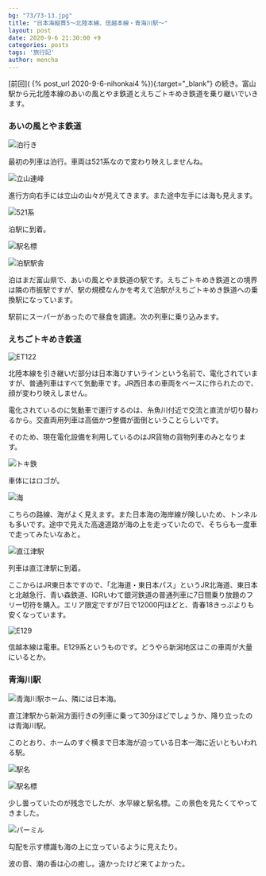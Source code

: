 ```yaml
---
bg: "73/73-13.jpg"
title: "日本海縦貫5～北陸本線、信越本線・青海川駅～"
layout: post
date: 2020-9-6 21:30:00 +9
categories: posts
tags: '旅行記'
author: mencha
---
```


[前回]( {% post_url 2020-9-6-nihonkai4 %}){:target="_blank"} の続き。富山駅から元北陸本線のあいの風とやま鉄道とえちごトキめき鉄道を乗り継いでいきます。 

### あいの風とやま鉄道

![泊行き](https://drive.google.com/uc?export=view&id=18WuvCHXdzZlqc1Xnab8XjMXHRhgn9RIG)
<!--more-->
最初の列車は泊行。車両は521系なので変わり映えしませんね。

![立山連峰](https://drive.google.com/uc?export=view&id=1hFILNeDfF5pdpkjpe4a4jsDLkDpia5hR)

進行方向右手には立山の山々が見えてきます。また途中左手には海も見えます。

![521系](https://drive.google.com/uc?export=view&id=1K7TSSoKPKMvLVDfBvhF7iHRwEPEn82L9)

泊駅に到着。

![駅名標](https://drive.google.com/uc?export=view&id=1-5XauSJ8hLu3K_JGRf76H0CoTW0oYRPv)

![泊駅駅舎](https://drive.google.com/uc?export=view&id=1hqiOey2XgXjtfTNYUdAM-WL_SW3ZdHLZ)

泊はまだ富山県で、あいの風とやま鉄道の駅です。えちごトキめき鉄道との境界は隣の市振駅ですが、駅の規模なんかを考えて泊駅がえちごトキめき鉄道への乗換駅になっています。

駅前にスーパーがあったので昼食を調達。次の列車に乗り込みます。

### えちごトキめき鉄道

![ET122](https://drive.google.com/uc?export=view&id=1oKQJU1dP0imZkFgTgqqVnygRODQjVL0R)

北陸本線を引き継いだ部分は日本海ひすいラインという名前で、電化されていますが、普通列車はすべて気動車です。JR西日本の車両をベースに作られたので、顔が変わり映えしません。

電化されているのに気動車で運行するのは、糸魚川付近で交流と直流が切り替わるから。交直両用列車は高価かつ整備が面倒ということらしいです。

そのため、現在電化設備を利用しているのはJR貨物の貨物列車のみとなります。

![トキ鉄](https://drive.google.com/uc?export=view&id=1tH1KdFloJ2fZbRgRKjUAU9WghorAeosp)

車体にはロゴが。

![海](https://drive.google.com/uc?export=view&id=1XRfUxXPqFKVSopJeTFCRVqfjQJaDwK8Z)

こちらの路線、海がよく見えます。また日本海の海岸線が険しいため、トンネルも多いです。途中で見えた高速道路が海の上を走っていたので、そちらも一度車で走ってみたいなあと。

![直江津駅](https://drive.google.com/uc?export=view&id=1I8kB0wX7yA6pIukJVH2E5GWNy4qV3De1)

列車は直江津駅に到着。

ここからはJR東日本ですので、「北海道・東日本パス」というJR北海道、東日本と北越急行、青い森鉄道、IGRいわて銀河鉄道の普通列車に7日間乗り放題のフリー切符を購入。エリア限定ですが7日で12000円ほどと、青春18きっぷよりも安くなっています。

![E129](https://drive.google.com/uc?export=view&id=153v1AofIfxFKiq1Y6BBHd2w1gkI9YK8Z)

信越本線は電車。E129系というものです。どうやら新潟地区はこの車両が大量にいるとか。

### 青海川駅

![青海川駅ホーム、隣には日本海。](https://drive.google.com/uc?export=view&id=1dKQf59HJQfAgnRQvEOkkSODv4zDtQk27)

直江津駅から新潟方面行きの列車に乗って30分ほどでしょうか、降り立ったのは青海川駅。

このとおり、ホームのすぐ横まで日本海が迫っている日本一海に近いともいわれる駅。

![駅名](https://drive.google.com/uc?export=view&id=1uID1V0A99Lgn96vRRUV9aM26CMa9APx9)

![駅名標](https://drive.google.com/uc?export=view&id=13bsmKhkDhPm07fUjKEzDC2cyV5JGYYjY)

少し曇っていたのが残念でしたが、水平線と駅名標。この景色を見たくてやってきました。

![パーミル](https://drive.google.com/uc?export=view&id=1dkoX95rmnGLJJMp6AqjtVkQQHmSBgYxL)

勾配を示す標識も海の上に立っているように見えたり。

波の音、潮の香は心の癒し。遠かったけど来てよかった。